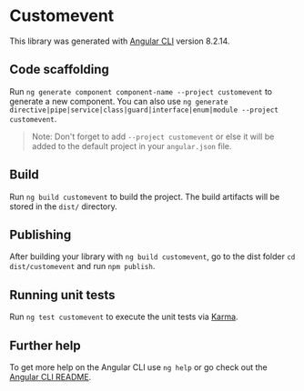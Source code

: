 # Customevent

This library was generated with [Angular CLI](https://github.com/angular/angular-cli) version 8.2.14.

## Code scaffolding

Run `ng generate component component-name --project customevent` to generate a new component. You can also use `ng generate directive|pipe|service|class|guard|interface|enum|module --project customevent`.
> Note: Don't forget to add `--project customevent` or else it will be added to the default project in your `angular.json` file. 

## Build

Run `ng build customevent` to build the project. The build artifacts will be stored in the `dist/` directory.

## Publishing

After building your library with `ng build customevent`, go to the dist folder `cd dist/customevent` and run `npm publish`.

## Running unit tests

Run `ng test customevent` to execute the unit tests via [Karma](https://karma-runner.github.io).

## Further help

To get more help on the Angular CLI use `ng help` or go check out the [Angular CLI README](https://github.com/angular/angular-cli/blob/master/README.md).
